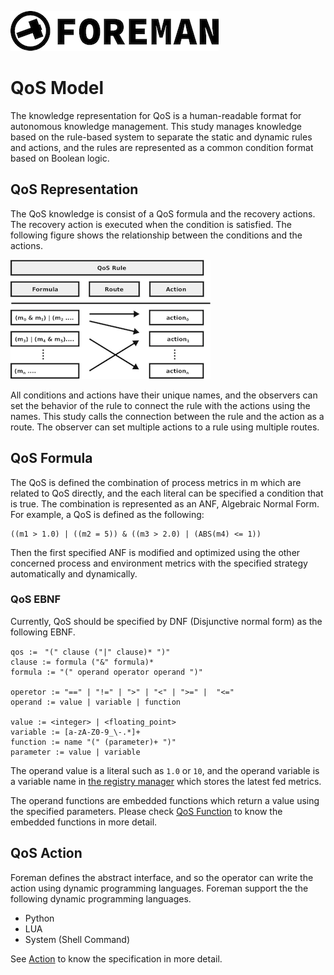 ![logo](./img/icon.png)

# QoS Model

The knowledge representation for QoS is a human-readable format for autonomous knowledge management. This study manages knowledge based on the rule-based system to separate the static and dynamic rules and actions, and the rules are represented as a common condition format based on Boolean logic. 

## QoS Representation

The QoS knowledge is consist of a QoS formula and the recovery actions. The recovery action is executed when the condition is satisfied. 
The following figure shows the relationship between the conditions and the actions.

![rule](./img/qos_rule.png)

All conditions and actions have their unique names, and the observers can set the behavior of the rule to connect the rule with the actions using the names. This study calls the connection between the rule and the action as a route. The observer can set multiple actions to a rule using multiple routes. 

## QoS Formula

The QoS is defined the combination of process metrics in m which are related to QoS directly, and the each literal can be specified a condition that is true. The combination is represented as an ANF, Algebraic Normal Form.
For example, a QoS is defined as the following:

```
((m1 > 1.0) | ((m2 = 5)) & ((m3 > 2.0) | (ABS(m4) <= 1))
```

Then the first specified ANF is modified and optimized using the other concerned process and environment metrics with the specified strategy automatically and dynamically.

### QoS EBNF

Currently, QoS should be specified by DNF (Disjunctive normal form) as the following EBNF.

```
qos :=　"(" clause ("|" clause)* ")"
clause := formula ("&" formula)*
formula := "(" operand operator operand ")"

operetor := "==" | "!=" | ">" | "<" | ">=" |  "<="
operand := value | variable | function 

value := <integer> | <floating_point>
variable := [a-zA-Z0-9_\-.*]+
function := name "(" (parameter)+ ")"
parameter := value | variable
```

The operand value is a literal such as `1.0` or `10`, and the operand variable is a variable name in [the registry manager](./data_model.md) which stores the latest fed metrics.

The operand functions are embedded functions which return a value using the specified parameters. Please check [QoS Function](./qos_function.md) to know the embedded functions in more detail.

## QoS Action 

Foreman defines the abstract interface, and so the operator can write the action using dynamic programming languages. Foreman support the the following dynamic programming languages.

- Python
- LUA
- System (Shell Command)

See [Action](action.md) to know the specification in more detail.
